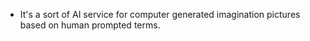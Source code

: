 - It's a sort of AI service for computer generated imagination pictures based on human prompted terms.